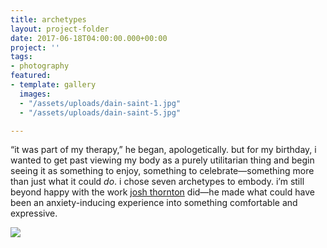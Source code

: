 ```yaml
---
title: archetypes
layout: project-folder
date: 2017-06-18T04:00:00.000+00:00
project: ''
tags:
- photography
featured:
- template: gallery
  images:
  - "/assets/uploads/dain-saint-1.jpg"
  - "/assets/uploads/dain-saint-5.jpg"

---
```

“it was part of my therapy,” he began, apologetically. but for my birthday, i wanted to get past viewing my body as a purely utilitarian thing and begin seeing it as something to enjoy, something to celebrate—something more than just what it could _do_. i chose seven archetypes to embody. i’m still beyond happy with the work [josh thornton](https://darkroomsupplyco.com) did—he made what could have been an anxiety-inducing experience into something comfortable and expressive.

![](/garden/assets/uploads/dain-saint-5.jpg)
